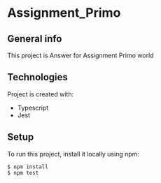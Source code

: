 # Assignment_Primo

## General info
This project is Answer for Assignment Primo world
	
## Technologies
Project is created with:
* Typescript
* Jest
	
## Setup
To run this project, install it locally using npm:

```
$ npm install
$ npm test
```
